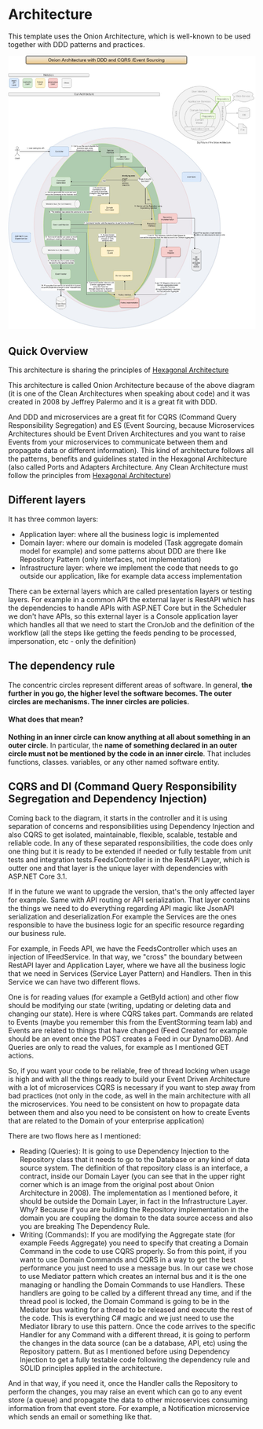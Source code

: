 # Architecture 
This template uses the Onion Architecture, which is well-known to be used together with DDD patterns and practices.

![](../images/dotnet-onion-ddd-cqrs-es.jpg)

## Quick Overview
This architecture is sharing the principles of [Hexagonal Architecture](/HEXAGONAL.md)

This architecture is called Onion Architecture because of the above diagram (it is one of the Clean Architectures when speaking about code) and it was created in 2008 by Jeffrey Palermo and it is a great fit with DDD. 

And DDD and microservices are a great fit for CQRS (Command Query Responsibility Segregation) and ES (Event Sourcing, because Microservices Architectures should be Event Driven Architectures and you want to raise Events from your microservices to communicate between them and propagate data or different information). This kind of architecture follows all the patterns, benefits and guidelines stated in the Hexagonal Architecture (also called Ports and Adapters Architecture. Any Clean Architecture must follow the principles from [Hexagonal Architecture](/HEXAGONAL.md))

## Different layers
It has three common layers:

* Application layer: where all the business logic is implemented
* Domain layer: where our domain is modeled (Task aggregate domain model for example) and some patterns about DDD are there like Repository Pattern (only interfaces, not implementation)
* Infrastructure layer: where we implement the code that needs to go outside our application, like for example data access implementation

There can be external layers which are called presentation layers or testing layers. For example in a common API the external layer is RestAPI which has the dependencies to handle APIs with ASP.NET Core but in the Scheduler we don't have APIs, so this external layer is a Console application layer which handles all that we need to start the CronJob and the definition of the workflow (all the steps like getting the feeds pending to be processed, impersonation, etc - only the definition)

## The dependency rule
The concentric circles represent different areas of software. In general, **the further in you go, the higher level the software becomes. The outer circles are mechanisms. The inner circles are policies.**

#### What does that mean?

**Nothing in an inner circle can know anything at all about something in an outer circle**. In particular, the **name of something declared in an outer circle must not be mentioned by the code in an inner circle**. That includes functions, classes. variables, or any other named software entity.

## CQRS and DI (Command Query Responsibility Segregation and Dependency Injection)

Coming back to the diagram, it starts in the controller and it is using separation of concerns and responsibilities using Dependency Injection and also CQRS to get isolated, maintainable, flexible, scalable, testable and reliable code. In any of these separated responsibilities, the code does only one thing but it is ready to be extended if needed or fully testable from unit tests and integration tests.FeedsController is in the RestAPI Layer,  which is outter one and that layer is the unique layer with dependencies with ASP.NET Core 3.1.

If in the future we want to upgrade the version, that's the only affected layer for example. Same with API routing or API serialization. That layer contains the things we need to do everything regarding API magic like JsonAPI serialization and deserialization.For example the Services are the ones responsible to have the business logic for an specific resource regarding our business rule.

For example, in Feeds API, we have the FeedsController which uses an injection of IFeedService. In that way, we "cross" the boundary between RestAPI layer and Application Layer, where we have  all the business logic that we need in Services (Service Layer Pattern) and Handlers. Then in this Service we can have two different flows.

One is for reading values (for example a GetById action) and other flow should be modifying our state (writing, updating or deleting data and changing our state). Here is where CQRS takes part. Commands are related to Events (maybe you remember this from the EventStorming team lab) and Events are related to things that have changed (Feed Created for example should be an event once the POST creates a Feed in our DynamoDB). And Queries are only to read the values, for example as I mentioned GET actions.

So, if you want your code to be reliable, free of thread locking when usage is high and with all the things ready to build your Event Driven Architecture with a lot of microservices CQRS is necessary if you want to step away from bad practices (not only in the code, as well in the main architecture with all the microservices. You need to be consistent on how to propagate data between them and also you need to be consistent on how to create Events that are related to the Domain of your enterprise application)

There are two flows here as I mentioned:

* Reading (Queries): It is going to use Dependency Injection to the Repository class that it needs to go to the Database or any kind of data source system. The definition of that repository class is an interface, a contract, inside our Domain Layer (you can see that in the upper right corner which is an image from the original post about Onion Architecture in 2008). The implementation as I mentioned before, it should be outside the Domain Layer, in fact in the Infrastructure Layer. Why? Because if you are building the Repository implementation in the domain you are coupling the domain to the data source access and also you are breaking The Dependency Rule.
* Writing (Commands): If you are modifying the Aggregate state (for example Feeds Aggregate) you need to specify that creating a Domain Command in the code to use CQRS properly. So from this point, if you want to use Domain Commands and CQRS in a way to get the best performance you just need to use a message bus. In our case we chose to use Mediator pattern which creates an internal bus and it is the one managing or handling the Domain Commands to use Handlers.
   These handlers are going to be called by a different thread any time, and if the thread pool is locked, the Domain Command is going to be in the Mediator bus waiting for a thread to be released and execute the rest of the code. This is everything C# magic and we just need to use the Mediator library to use this pattern. Once the code arrives to the specific Handler for any Command with a different thread, it is going to perform the changes in the data source (can be a database, API, etc) using the Repository pattern. But as I mentioned before using Dependency Injection to get a fully testable code following the dependency rule and SOLID principles applied in the architecture.

And in that way, if you need it, once the Handler calls the Repository to perform the changes, you may raise an event which can go to any event store (a queue) and propagate the data to other microservices consuming information from that event store. For example, a Notification microservice which sends an email or something like that.

